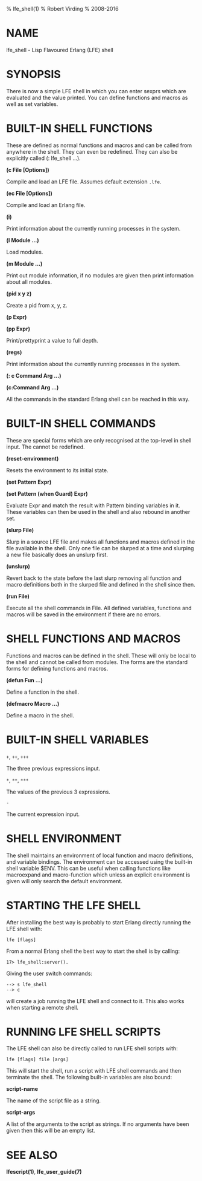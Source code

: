% lfe_shell(1)
% Robert Virding
% 2008-2016


# NAME

lfe_shell - Lisp Flavoured Erlang (LFE) shell


# SYNOPSIS

There is now a simple LFE shell in which you can enter sexprs
which are evaluated and the value printed. You can define
functions and macros as well as set variables.


# BUILT-IN SHELL FUNCTIONS

These are defined as normal functions and macros and can be
called from anywhere in the shell. They can even be redefined.
They can also be explicitly called (: lfe_shell ...).

**(c File [Options])**

Compile and load an LFE file. Assumes default extension ``.lfe``.

**(ec File [Options])**

Compile and load an Erlang file.

**(i)**

Print information about the currently running processes in the system.

**(l Module ...)**

Load modules.

**(m Module ...)**

Print out module information, if no modules are given then print
information about all modules.

**(pid x y z)**

Create a pid from x, y, z.

**(p Expr)**

**(pp Expr)**

Print/prettyprint a value to full depth.

**(regs)**

Print information about the currently running processes in the system.

**(: c Command Arg ...)**

**(c:Command Arg ...)**

All the commands in the standard Erlang shell can be reached in this way.


# BUILT-IN SHELL COMMANDS

These are special forms which are only recognised at the
top-level in shell input. The cannot be redefined.

**(reset-environment)**

Resets the environment to its initial state.

**(set Pattern Expr)**

**(set Pattern (when Guard) Expr)**

Evaluate Expr and match the result with Pattern
binding variables in it. These variables can then be
used in the shell and also rebound in another set.

**(slurp File)**

Slurp in a source LFE file and makes all functions and
macros defined in the file available in the
shell. Only one file can be slurped at a time and
slurping a new file basically does an unslurp first.

**(unslurp)**

Revert back to the state before the last slurp
removing all function and macro definitions both in
the slurped file and defined in the shell since then.

**(run File)**

Execute all the shell commands in File. All defined
variables, functions and macros will be saved in the
environment if there are no errors.


# SHELL FUNCTIONS AND MACROS

Functions and macros can be defined in the shell. These will
only be local to the shell and cannot be called from
modules. The forms are the standard forms for defining
functions and macros.

**(defun Fun ...)**

Define a function in the shell.

**(defmacro Macro ...)**

Define a macro in the shell.


# BUILT-IN SHELL VARIABLES

``+``, ``++``, ``+++``

The three previous expressions input.

``*``, ``**``, ``***``

The values of the previous 3 expressions.

``-``

The current expression input.


# SHELL ENVIRONMENT

The shell maintains an environment of local function and macro
definitions, and variable bindings. The environment can be
accessed using the built-in shell variable $ENV. This can be
useful when calling functions like macroexpand and
macro-function which unless an explicit environment is given
will only search the default environment.


# STARTING THE LFE SHELL

After installing the best way is probably to start Erlang
directly running the LFE shell with:

```
lfe [flags]
```

From a normal Erlang shell the best way to start the shell is
by calling:

```
17> lfe_shell:server().
```

Giving the user switch commands:

```
--> s lfe_shell
--> c
```

will create a job running the LFE shell and connect to
it. This also works when starting a remote shell.


# RUNNING LFE SHELL SCRIPTS

The LFE shell can also be directly called to run LFE shell
scripts with:

```
lfe [flags] file [args]
```

This will start the shell, run a script with LFE shell
commands and then terminate the shell. The following built-in
variables are also bound:

**script-name**

The name of the script file as a string.

**script-args**

A list of the arguments to the script as strings. If
no arguments have been given then this will be an
empty list.


# SEE ALSO

**lfescript(1)**, **lfe_user_guide(7)**
